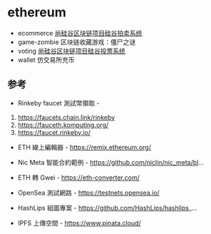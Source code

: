 # ethereum

- ecommerce [尚硅谷区块链项目硅谷拍卖系统](https://www.bilibili.com/video/BV1EJ411D7SL)
- game-zombie 区块链收藏游戏：僵尸之谜
- voting [尚硅谷区块链项目硅谷投票系统](https://www.bilibili.com/video/BV1JJ411D7Ve)
- wallet 仿交易所充币

## 参考

- Rinkeby faucet 測試幣領取 - 
1. https://faucets.chain.link/rinkeby
2. https://fauceth.komputing.org/
3. https://faucet.rinkeby.io/

- ETH 線上編輯器 -
https://remix.ethereum.org/

- Nic Meta 智能合約範例 -
https://github.com/niclin/nic_meta/bl...

- ETH 轉 Gwei -
https://eth-converter.com/

- OpenSea 測試網路 - 
https://testnets.opensea.io/

- HashLips 組圖專案 -
https://github.com/HashLips/hashlips_...

- IPFS 上傳空間 -
https://www.pinata.cloud/
